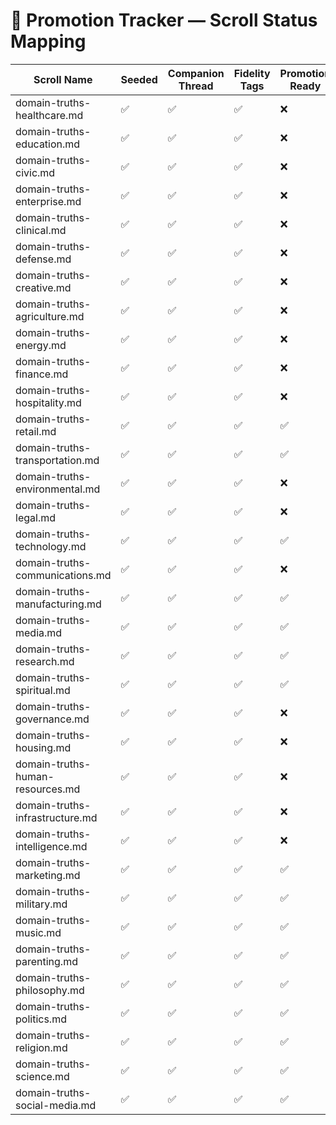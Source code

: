 # 🧭 Promotion Tracker — Scroll Status Mapping  
<!-- Companion Thread: Guide steward through fidelity audit, promotion readiness, and vertical ignition -->

| Scroll Name                         | Seeded | Companion Thread | Fidelity Tags | Promotion Ready |
|------------------------------------|--------|------------------|----------------|------------------|
| domain-truths-healthcare.md        | ✅     | ✅               | ✅             | ❌               |
| domain-truths-education.md         | ✅     | ✅               | ✅             | ❌               |
| domain-truths-civic.md             | ✅     | ✅               | ✅             | ❌               |
| domain-truths-enterprise.md        | ✅     | ✅               | ✅             | ❌               |
| domain-truths-clinical.md          | ✅     | ✅               | ✅             | ❌               |
| domain-truths-defense.md           | ✅     | ✅               | ✅             | ❌               |
| domain-truths-creative.md          | ✅     | ✅               | ✅             | ❌               |
| domain-truths-agriculture.md       | ✅     | ✅               | ✅             | ❌               |
| domain-truths-energy.md            | ✅     | ✅               | ✅             | ❌               |
| domain-truths-finance.md           | ✅     | ✅               | ✅             | ❌               |
| domain-truths-hospitality.md       | ✅     | ✅               | ✅             | ❌               |
| domain-truths-retail.md            | ✅     | ✅               | ✅             | ✅               |
| domain-truths-transportation.md    | ✅     | ✅               | ✅             | ✅               |
| domain-truths-environmental.md     | ✅     | ✅               | ✅             | ❌               |
| domain-truths-legal.md             | ✅     | ✅               | ✅             | ❌               |
| domain-truths-technology.md        | ✅     | ✅               | ✅             | ✅               |
| domain-truths-communications.md    | ✅     | ✅               | ✅             | ❌               |
| domain-truths-manufacturing.md     | ✅     | ✅               | ✅             | ✅               |
| domain-truths-media.md             | ✅     | ✅               | ✅             | ✅               |
| domain-truths-research.md          | ✅     | ✅               | ✅             | ✅               |
| domain-truths-spiritual.md         | ✅     | ✅               | ✅             | ✅               |
| domain-truths-governance.md        | ✅     | ✅               | ✅             | ❌               |
| domain-truths-housing.md           | ✅     | ✅               | ✅             | ❌               |
| domain-truths-human-resources.md   | ✅     | ✅               | ✅             | ❌               |
| domain-truths-infrastructure.md    | ✅     | ✅               | ✅             | ❌               |
| domain-truths-intelligence.md      | ✅     | ✅               | ✅             | ❌               |
| domain-truths-marketing.md         | ✅     | ✅               | ✅             | ✅               |
| domain-truths-military.md          | ✅     | ✅               | ✅             | ✅               |
| domain-truths-music.md             | ✅     | ✅               | ✅             | ✅               |
| domain-truths-parenting.md         | ✅     | ✅               | ✅             | ✅               |
| domain-truths-philosophy.md        | ✅     | ✅               | ✅             | ✅               |
| domain-truths-politics.md          | ✅     | ✅               | ✅             | ✅               |
| domain-truths-religion.md          | ✅     | ✅               | ✅             | ✅               |
| domain-truths-science.md           | ✅     | ✅               | ✅             | ✅               |
| domain-truths-social-media.md      | ✅     | ✅               | ✅             | ✅               |
